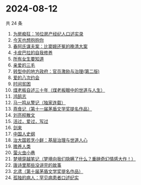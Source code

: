 # 2024-08-12

共 24 条

<!-- BEGIN WEREAD -->
<!-- 最后更新时间 2024-08-12 04:13:39 +0800 -->
1. [为房痴狂：16位房产经纪人口述实录](https://weread.qq.com/web/bookDetail/54732a60813ab912ag018a73)
1. [今天也想抱抱你](https://weread.qq.com/web/bookDetail/9bc32b40813ab9132g010e03)
1. [春阿氏谋夫案：比窦娥还冤的晚清大案](https://weread.qq.com/web/bookDetail/9bd32550813ab9125g0172e5)
1. [卡皮巴拉的自我修养](https://weread.qq.com/web/bookDetail/1ae32440813ab912ag0174db)
1. [所有女生要知道](https://weread.qq.com/web/bookDetail/36a325d0813ab89dbg0128d1)
1. [亲爱的三毛](https://weread.qq.com/web/bookDetail/14832ff071551cb01481f7b)
1. [转型中的地方政府：官员激励与治理(第二版)](https://weread.qq.com/web/bookDetail/4e732b3071cd7c794e71c25)
1. [爱的八次约会](https://weread.qq.com/web/bookDetail/dfc32660720582eadfcb192)
1. [时间贫困](https://weread.qq.com/web/bookDetail/22a327a0813ab86fbg010c7d)
1. [煤老板自述三十年（煤老板眼中的世道与人生）](https://weread.qq.com/web/bookDetail/87432450813ab9177g0110f5)
1. [鸿鹄志](https://weread.qq.com/web/bookDetail/99a32a20813ab6868g015237)
1. [马一鸣从警记（独家连载）](https://weread.qq.com/web/bookDetail/1a632c20813ab7cf9g01532f)
1. [燕食记（第十一届茅盾文学奖提名作品）](https://weread.qq.com/web/bookDetail/05f32020813ab9135g0152ff)
1. [刘亮程散文](https://weread.qq.com/web/bookDetail/0b532370813ab78fdg014c98)
1. [活过，爱过，写过](https://weread.qq.com/web/bookDetail/a0032d50813ab70afg0164f6)
1. [剑来](https://weread.qq.com/web/bookDetail/8e5326b07153adcf8e53d42)
1. [中国人史纲](https://weread.qq.com/web/bookDetail/229326f071e3bcdd229c12c)
1. [治大国若烹小鲜：基层治理与世道人心](https://weread.qq.com/web/bookDetail/57e32aa0813ab75ddg010a4d)
1. [赡养人类](https://weread.qq.com/web/bookDetail/a783203071eb6320a789765)
1. [萤火虫小巷](https://weread.qq.com/web/bookDetail/c9f32d00729aa62ac9fb7ca)
1. [梦境穿越笔记（梦境向我们隐瞒了什么？重磅奇幻情感大作！）](https://weread.qq.com/web/bookDetail/b4f32940813ab9152g019d1c)
1. [唐诗里那些没讲完的故事](https://weread.qq.com/web/bookDetail/a9732d50813ab90ecg012951)
1. [北鸢（第十届茅盾文学奖提名作品）](https://weread.qq.com/web/bookDetail/bad32b607169946cbad8dad)
1. [孤独的病人：罕见病患者口述纪实](https://weread.qq.com/web/bookDetail/73332b10813ab909fg0175e6)
<!-- END WEREAD -->